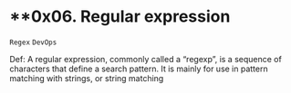 # **0x06. Regular expression
`Regex` `DevOps`

Def: A regular expression, commonly called a “regexp”, is a sequence of characters that define a search pattern.  It is mainly for use in pattern matching with strings, or string matching 